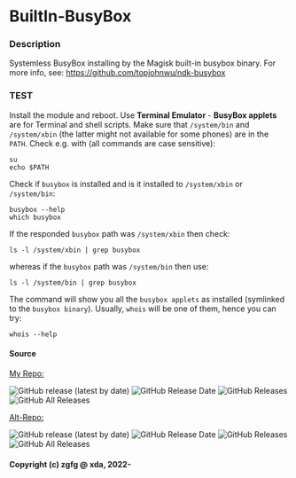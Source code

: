 # BuiltIn-BusyBox

### Description
Systemless BusyBox installing by the Magisk built-in busybox binary.
For more info, see:
https://github.com/topjohnwu/ndk-busybox

### TEST

Install the module and reboot. Use **Terminal Emulator** - **BusyBox applets** are for Terminal and shell scripts.
Make sure that `/system/bin` and `/system/xbin` (the latter might not available for some phones) are in the `PATH`.
Check e.g. with (all commands are case sensitive):

```
su
echo $PATH
```

Check if `busybox` is installed and is it installed to `/system/xbin` or `/system/bin`:

```
busybox --help
which busybox
```

If the responded `busybox` path was `/system/xbin` then check:

```
ls -l /system/xbin | grep busybox
```

whereas if the `busybox` path was `/system/bin` then use:

```
ls -l /system/bin | grep busybox
```

The command will show you all the `busybox applets` as installed (symlinked to the `busybox binary`).
Usually, `whois` will be one of them, hence you can try:

```
whois --help
```

#### Source 

[My Repo:](https://github.com/zgfg/BuiltIn-BusyBox)

![GitHub release (latest by date)](https://img.shields.io/github/v/release/zgfg/BuiltIn-BusyBox?label=Release&style=plastic) ![GitHub Release Date](https://img.shields.io/github/release-date/zgfg/BuiltIn-BusyBox?label=Release%20Date&style=plastic) 
![GitHub Releases](https://img.shields.io/github/downloads/zgfg/BuiltIn-BusyBox/latest/total?label=Downloads%20%28Latest%20Release%29&style=plastic)
![GitHub All Releases](https://img.shields.io/github/downloads/zgfg/BuiltIn-BusyBox/total?label=Total%20Downloads%20%28All%20Releases%29&style=plastic)

[Alt-Repo:](https://github.com/Magisk-Modules-Alt-Repo/BuiltIn-BusyBox)

![GitHub release (latest by date)](https://img.shields.io/github/v/release/Magisk-Modules-Alt-Repo/BuiltIn-BusyBox?label=Release&style=plastic) ![GitHub Release Date](https://img.shields.io/github/release-date/Magisk-Modules-Alt-Repo/BuiltIn-BusyBox?label=Release%20Date&style=plastic) 
![GitHub Releases](https://img.shields.io/github/downloads/Magisk-Modules-Alt-Repo/BuiltIn-BusyBox/latest/total?label=Downloads%20%28Latest%20Release%29&style=plastic)
![GitHub All Releases](https://img.shields.io/github/downloads/Magisk-Modules-Alt-Repo/BuiltIn-BusyBox/total?label=Total%20Downloads%20%28All%20Releases%29&style=plastic)

#### Copyright (c) zgfg @ xda, 2022-

